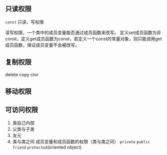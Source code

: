 ## 只读权限
`const` 只读、写权限

读写权限，一个类中的成员变量能否通过成员函数来改写。
定义set成员函数为非const，定义get成员函数为const，若定义一个const的常量对象，则只能调用get成员函数，保证成员变量不会被改写。

## 复制权限
delete  copy ctor      

## 移动权限

## 可访问权限
1. 类自己内部
2. 父类与子类
3. 友元
4. 类与类之间
成员变量和成员函数的权限（类与类之间）
`private` `public` `friend` `protected`(oriented object)